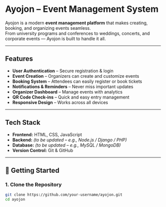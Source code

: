 # Ayojon – Event Management System

Ayojon is a modern **event management platform** that makes creating, booking, and organizing events seamless.  
From university programs and conferences to weddings, concerts, and corporate events — Ayojon is built to handle it all.

---

## Features
-  **User Authentication** – Secure registration & login  
-  **Event Creation** – Organizers can create and customize events  
-  **Booking System** – Attendees can easily register or book tickets  
-  **Notifications & Reminders** – Never miss important updates  
-  **Organizer Dashboard** – Manage events with analytics  
-  **QR Code Check-ins** – Quick and easy entry management  
-  **Responsive Design** – Works across all devices

---

## Tech Stack
- **Frontend:** HTML, CSS, JavaScript  
- **Backend:** *(to be updated – e.g., Node.js / Django / PHP)*  
- **Database:** *(to be updated – e.g., MySQL / MongoDB)*  
- **Version Control:** Git & GitHub  

---

## 🚀 Getting Started

### 1. Clone the Repository
```bash
git clone https://github.com/your-username/ayojon.git
cd ayojon
